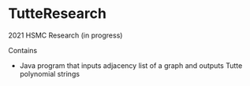 # TutteResearch
2021 HSMC Research (in progress)

Contains
- Java program that inputs adjacency list of a graph and outputs Tutte polynomial strings
